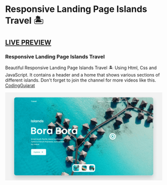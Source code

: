 # Responsive Landing Page Islands Travel 🏝️
## [LIVE PREVIEW](https://amanayak.github.io/Create-Responsive-landing-Page-Islands-Travel)
### Responsive Landing Page Islands Travel
Beautiful Responsive Landing Page Islands Travel 🏝️ Using Html, Css and JavaScript. It contains a header and a home that shows various sections of different islands.
Don't forget to join the channel for more videos like this. [CodingGujarat](https://www.youtube.com/@CodingGujarat)

![Landing Page Travel](/preview.png)
